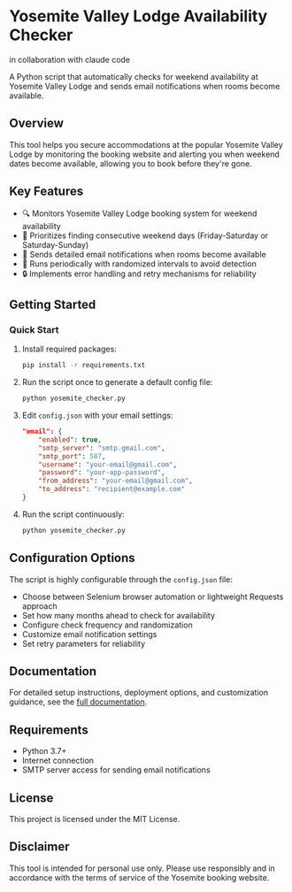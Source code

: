 # Yosemite Valley Lodge Availability Checker
in collaboration with claude code

A Python script that automatically checks for weekend availability at Yosemite Valley Lodge and sends email notifications when rooms become available.

## Overview

This tool helps you secure accommodations at the popular Yosemite Valley Lodge by monitoring the booking website and alerting you when weekend dates become available, allowing you to book before they're gone.

## Key Features

- 🔍 Monitors Yosemite Valley Lodge booking system for weekend availability
- 📅 Prioritizes finding consecutive weekend days (Friday-Saturday or Saturday-Sunday)
- 📧 Sends detailed email notifications when rooms become available
- 🔄 Runs periodically with randomized intervals to avoid detection
- 🔒 Implements error handling and retry mechanisms for reliability

## Getting Started

### Quick Start

1. Install required packages:
   ```bash
   pip install -r requirements.txt
   ```

2. Run the script once to generate a default config file:
   ```bash
   python yosemite_checker.py
   ```

3. Edit `config.json` with your email settings:
   ```json
   "email": {
       "enabled": true,
       "smtp_server": "smtp.gmail.com",
       "smtp_port": 587,
       "username": "your-email@gmail.com",
       "password": "your-app-password",
       "from_address": "your-email@gmail.com",
       "to_address": "recipient@example.com"
   }
   ```

4. Run the script continuously:
   ```bash
   python yosemite_checker.py
   ```

## Configuration Options

The script is highly configurable through the `config.json` file:

- Choose between Selenium browser automation or lightweight Requests approach
- Set how many months ahead to check for availability
- Configure check frequency and randomization
- Customize email notification settings
- Set retry parameters for reliability

## Documentation

For detailed setup instructions, deployment options, and customization guidance, see the [full documentation](utils/README.md).

## Requirements

- Python 3.7+
- Internet connection
- SMTP server access for sending email notifications

## License

This project is licensed under the MIT License.

## Disclaimer

This tool is intended for personal use only. Please use responsibly and in accordance with the terms of service of the Yosemite booking website.
